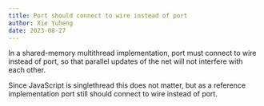 ```yaml
---
title: Port should connect to wire instead of port
author: Xie Yuheng
date: 2023-08-27
---
```


In a shared-memory multithread implementation,
port must connect to wire instead of port,
so that parallel updates of the net will not
interfere with each other.

Since JavaScript is singlethread
this does not matter,
but as a reference implementation
port still should connect to wire instead of port.
